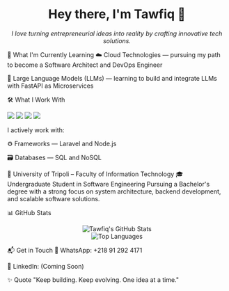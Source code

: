 <h1 align="center">Hey there, I'm Tawfiq 👋</h1> <p align="center"> <em>I love turning entrepreneurial ideas into reality by crafting innovative tech solutions.</em> </p>
🚀 What I'm Currently Learning
☁️ Cloud Technologies — pursuing my path to become a Software Architect and DevOps Engineer

🧠 Large Language Models (LLMs) — learning to build and integrate LLMs with FastAPI as Microservices

🛠️ What I Work With
<p> <img src="https://img.shields.io/badge/-Laravel-F55247?style=for-the-badge&logo=laravel&logoColor=white" /> <img src="https://img.shields.io/badge/-Node.js-339933?style=for-the-badge&logo=node.js&logoColor=white" /> <img src="https://img.shields.io/badge/-SQL-4479A1?style=for-the-badge&logo=mysql&logoColor=white" /> <img src="https://img.shields.io/badge/-NoSQL-4DB33D?style=for-the-badge&logo=mongodb&logoColor=white" /> </p>
I actively work with:

⚙️ Frameworks — Laravel and Node.js

🗃️ Databases — SQL and NoSQL

📍 University of Tripoli – Faculty of Information Technology
🎓 Undergraduate Student in Software Engineering
Pursuing a Bachelor's degree with a strong focus on system architecture, backend development, and scalable software solutions.


📊 GitHub Stats
<p align="center"> <img src="https://github-readme-stats.vercel.app/api?username=Tawfiq&show_icons=true&theme=dark" alt="Tawfiq's GitHub Stats" /> <br /> <img src="https://github-readme-stats.vercel.app/api/top-langs/?username=Tawfiq&layout=compact&theme=dark" alt="Top Languages" /> </p>
📬 Get in Touch
📱 WhatsApp: +218 91 292 4171

🔗 LinkedIn: (Coming Soon)

✨ Quote
"Keep building. Keep evolving. One idea at a time."


